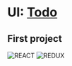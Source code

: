 # UI: [Todo](https://todocomponentbys3van.netlify.app/)
## First project 
![REACT](https://img.shields.io/badge/-ReactJS-black?style=for-the-badge&logo=react)
![REDUX](https://img.shields.io/badge/-Redux-black?style=for-the-badge&logo=redux)
